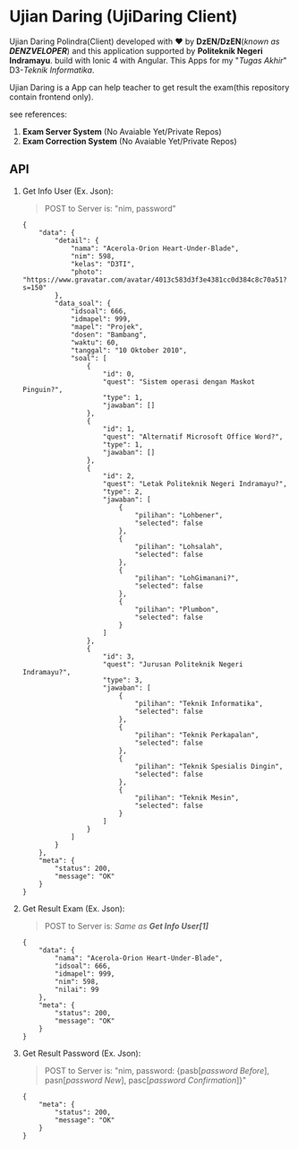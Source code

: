 # Ujian Daring (UjiDaring Client)

Ujian Daring Polindra(Client) developed with ❤ by **DzEN/DzEN**(*known as **DENZVELOPER***) and this application supported by **Politeknik Negeri Indramayu**. build with Ionic 4 with Angular. This Apps for my "*Tugas Akhir*" D3-*Teknik Informatika*.

Ujian Daring is a App can help teacher to get result the exam(this repository contain frontend only).

see references:
1. **Exam Server System** (No Avaiable Yet/Private Repos)
2. **Exam Correction System** (No Avaiable Yet/Private Repos)

## API
1. Get Info User (Ex. Json):
    > POST to Server is: "nim, password"
    ~~~~
    {
        "data": {
            "detail": {
                "nama": "Acerola-Orion Heart-Under-Blade",
                "nim": 598,
                "kelas": "D3TI",
                "photo": "https://www.gravatar.com/avatar/4013c583d3f3e4381cc0d384c8c70a51?s=150"
            },
            "data_soal": {
                "idsoal": 666,
                "idmapel": 999,
                "mapel": "Projek",
                "dosen": "Bambang",
                "waktu": 60,
                "tanggal": "10 Oktober 2010",
                "soal": [
                    {
                        "id": 0,
                        "quest": "Sistem operasi dengan Maskot Pinguin?",
                        "type": 1,
                        "jawaban": []
                    },
                    {
                        "id": 1,
                        "quest": "Alternatif Microsoft Office Word?",
                        "type": 1,
                        "jawaban": []
                    },
                    {
                        "id": 2,
                        "quest": "Letak Politeknik Negeri Indramayu?",
                        "type": 2,
                        "jawaban": [
                            {
                                "pilihan": "Lohbener",
                                "selected": false
                            },
                            {
                                "pilihan": "Lohsalah",
                                "selected": false
                            },
                            {
                                "pilihan": "LohGimanani?",
                                "selected": false
                            },
                            {
                                "pilihan": "Plumbon",
                                "selected": false
                            }
                        ]
                    },
                    {
                        "id": 3,
                        "quest": "Jurusan Politeknik Negeri Indramayu?",
                        "type": 3,
                        "jawaban": [
                            {
                                "pilihan": "Teknik Informatika",
                                "selected": false
                            },
                            {
                                "pilihan": "Teknik Perkapalan",
                                "selected": false
                            },
                            {
                                "pilihan": "Teknik Spesialis Dingin",
                                "selected": false
                            },
                            {
                                "pilihan": "Teknik Mesin",
                                "selected": false
                            }
                        ]
                    }
                ]
            }
        },
        "meta": {
            "status": 200,
            "message": "OK"
        }
    }
    ~~~~

2. Get Result Exam (Ex. Json):
    > POST to Server is: *Same as **Get Info User[1]***
    ~~~~
    {
        "data": {
            "nama": "Acerola-Orion Heart-Under-Blade",
            "idsoal": 666,
            "idmapel": 999,
            "nim": 598,
            "nilai": 99
        },
        "meta": {
            "status": 200,
            "message": "OK"
        }
    }
    ~~~~

3. Get Result Password (Ex. Json):
    > POST to Server is: "nim, password: {pasb[*password Before*], pasn[*password New*], pasc[*password Confirmation*]}"
    ~~~~
    {
        "meta": {
            "status": 200,
            "message": "OK"
        }
    }
    ~~~~
